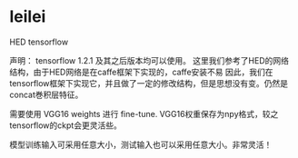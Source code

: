# leilei
HED tensorflow

声明：
tensorflow 1.2.1 及其之后版本均可以使用。
这里我们参考了HED的网络结构，由于HED网络是在caffe框架下实现的，caffe安装不易
因此，我们在tensorflow框架下实现它，并且做了一定的修改结构，但是思想没有变。仍然是concat巻积层特征。

需要使用 VGG16 weights 进行 fine-tune.
VGG16权重保存为npy格式，较之tensorflow的ckpt会更灵活些。

模型训练输入可采用任意大小，测试输入也可以采用任意大小。非常灵活！
